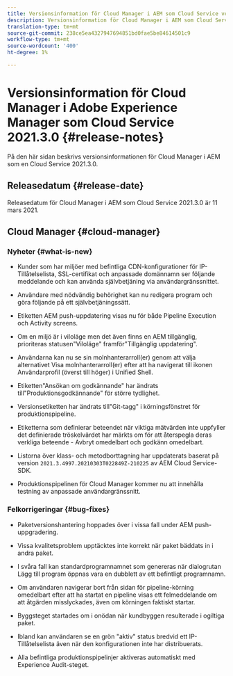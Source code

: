 ```yaml
---
title: Versionsinformation för Cloud Manager i AEM som Cloud Service version 2021.3.0
description: Versionsinformation för Cloud Manager i AEM som Cloud Service version 2021.3.0
translation-type: tm+mt
source-git-commit: 238ce5ea4327947694851bd0fae5be84614501c9
workflow-type: tm+mt
source-wordcount: '400'
ht-degree: 1%

---
```



# Versionsinformation för Cloud Manager i Adobe Experience Manager som Cloud Service 2021.3.0 {#release-notes}

På den här sidan beskrivs versionsinformationen för Cloud Manager i AEM som en Cloud Service 2021.3.0.

## Releasedatum {#release-date}

Releasedatum för Cloud Manager i AEM som Cloud Service 2021.3.0 är 11 mars 2021.

## Cloud Manager {#cloud-manager}

### Nyheter {#what-is-new}

* Kunder som har miljöer med befintliga CDN-konfigurationer för IP-Tillåtelselista, SSL-certifikat och anpassade domännamn ser följande meddelande och kan använda självbetjäning via användargränssnittet.

* Användare med nödvändig behörighet kan nu redigera program och göra följande på ett självbetjäningssätt.

* Etiketten AEM push-uppdatering visas nu för både Pipeline Execution och Activity screens.

* Om en miljö är i viloläge men det även finns en AEM tillgänglig, prioriteras statusen&quot;Viloläge&quot; framför&quot;Tillgänglig uppdatering&quot;.

* Användarna kan nu se sin molnhanterarroll(er) genom att välja alternativet Visa molnhanterarroll(er) efter att ha navigerat till ikonen Användarprofil (överst till höger) i Unified Shell.

* Etiketten&quot;Ansökan om godkännande&quot; har ändrats till&quot;Produktionsgodkännande&quot; för större tydlighet.

* Versionsetiketten har ändrats till&quot;Git-tagg&quot; i körningsfönstret för produktionspipeline.

* Etiketterna som definierar beteendet när viktiga mätvärden inte uppfyller det definierade tröskelvärdet har märkts om för att återspegla deras verkliga beteende - Avbryt omedelbart och godkänn omedelbart.

* Listorna över klass- och metodborttagning har uppdaterats baserat på version `2021.3.4997.20210303T022849Z-210225` av AEM Cloud Service-SDK.

* Produktionspipelinen för Cloud Manager kommer nu att innehålla testning av anpassade användargränssnitt.

### Felkorrigeringar {#bug-fixes}

* Paketversionshantering hoppades över i vissa fall under AEM push-uppgradering.

* Vissa kvalitetsproblem upptäcktes inte korrekt när paket bäddats in i andra paket.

* I svåra fall kan standardprogramnamnet som genereras när dialogrutan Lägg till program öppnas vara en dubblett av ett befintligt programnamn.

* Om användaren navigerar bort från sidan för pipeline-körning omedelbart efter att ha startat en pipeline visas ett felmeddelande om att åtgärden misslyckades, även om körningen faktiskt startar.

* Byggsteget startades om i onödan när kundbyggen resulterade i ogiltiga paket.

* Ibland kan användaren se en grön &quot;aktiv&quot; status bredvid ett IP-Tillåtelselista även när den konfigurationen inte har distribuerats.

* Alla befintliga produktionspipelinjer aktiveras automatiskt med Experience Audit-steget.
